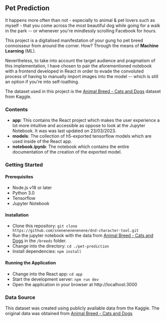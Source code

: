 ## Pet Prediction

It happens more often than not - especially to animal & pet lovers such as myself - that you come across the most beautiful dog while going for a walk in the park -- or whenever you're mindlessly scrolling Facebook for hours.

This project is a digitalised manifestation of your gung ho pet breed connoisseur from around the corner. How? Through the means of **Machine Learning** (ML).

Nevertheless, to take into account the target audience and pragmatism of this implementation, I have chosen to pair the aforementioned notebook with a frontend developed in React in order to evade the convoluted process of having to manually import images into the model -- which is still an option if you're into self-loathing.

The dataset used in this project is the [Animal Breed - Cats and Dogs](https://www.kaggle.com/imsparsh/animal-breed-cats-and-dogs) dataset from Kaggle.

### Contents

- **app**: This contains the React project which makes the user experience a lot more intuitive and accessible as oppose to look at the Jupyter Notebook. It was was last updated on 23/03/2023.
- **models**: The collection of h5-exported tensorflow models which are used inside of the React app.
- **notebook.ipynb**: The notebook which contains the entire documentation of the creation of the exported model.

### Getting Started

#### Prerequisites

- Node.js v18 or later
- Python 3.0
- Tensorflow
- Jupyter Notebook

#### Installation

- Clone this repository: `git clone https://github.com/snenenenenenene/dnd-character-tool.git`
- Run the jupyter notebook with the data from [Animal Breed - Cats and Dogs](https://www.kaggle.com/imsparsh/animal-breed-cats-and-dogs) in the `/breeds` folder.
- Change into the directory: `cd ./pet-prediction`
- Install dependencies: `npm install`

#### Running the Application

- Change into the React app: `cd app`
- Start the development server: `npm run dev`
- Open the application in your browser at http://localhost:3000

### Data Source

This dataset was created using publicly available data from the Kaggle. The original data was obtained from [Animal Breed - Cats and Dogs](https://www.kaggle.com/imsparsh/animal-breed-cats-and-dogs)
